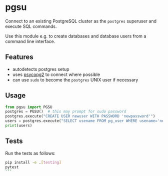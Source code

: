# pgsu

Connect to an existing PostgreSQL cluster as the `postgres` superuser and execute SQL commands.

Use this module e.g. to create databases and database users from a command line interface.

## Features

 * autodetects postgres setup
 * uses [psycopg2](http://initd.org/psycopg/docs/index.html) to connect where possible
 * can use `sudo` to become the `postgres` UNIX user if necessary

## Usage

```python
from pgsu import PGSU
postgres = PGSU()  # this may prompt for sudo password
postgres.execute("CREATE USER newuser WITH PASSWORD 'newpassword'")
users = postgres.execute("SELECT usename FROM pg_user WHERE usename='newuser'")
print(users)
```

## Tests

Run the tests as follows:
````bash
pip install -e .[testing]
pytest
```
